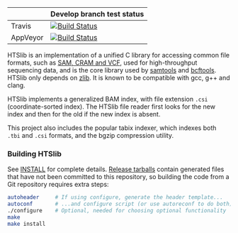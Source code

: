 | | Develop branch test status |
|-|----------------------------|
| Travis   | [![Build Status][travisDevBadge]][travisLink]
| AppVeyor | [![Build Status][AppveyorDevBadge]][AppveyorLink]

[travisDevBadge]: https://api.travis-ci.org/samtools/htslib.svg?branch=develop "Continuous Integration test suite"
[travisLink]: https://travis-ci.org/samtools/htslib
[AppveyorDevBadge]: https://ci.appveyor.com/api/projects/status/qr9r4efdlvjo5n9q/branch/jkb_win?svg=true "Windows test suite"
[AppveyorLink]: https://ci.appveyor.com/project/samtools/htslib

HTSlib is an implementation of a unified C library for accessing common file
formats, such as [SAM, CRAM and VCF][1], used for high-throughput sequencing
data, and is the core library used by [samtools][2] and [bcftools][3].
HTSlib only depends on [zlib][4].
It is known to be compatible with gcc, g++ and clang.

HTSlib implements a generalized BAM index, with file extension `.csi`
(coordinate-sorted index). The HTSlib file reader first looks for the new index
and then for the old if the new index is absent.

This project also includes the popular tabix indexer, which indexes both `.tbi`
and `.csi` formats, and the bgzip compression utility.

[1]: http://samtools.github.io/hts-specs/
[2]: http://github.com/samtools/samtools
[3]: http://samtools.github.io/bcftools/
[4]: http://zlib.net/

### Building HTSlib

See [INSTALL](INSTALL) for complete details.
[Release tarballs][download] contain generated files that have not been
committed to this repository, so building the code from a Git repository
requires extra steps:

```sh
autoheader     # If using configure, generate the header template...
autoconf       # ...and configure script (or use autoreconf to do both)
./configure    # Optional, needed for choosing optional functionality
make
make install
```

[download]: http://www.htslib.org/download/

